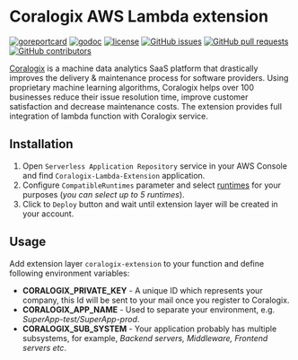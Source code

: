 # Coralogix AWS Lambda extension

[![goreportcard](https://goreportcard.com/badge/github.com/coralogix/aws-lambda-extension)](https://goreportcard.com/report/github.com/coralogix/aws-lambda-extension)
[![godoc](https://img.shields.io/badge/godoc-reference-brightgreen.svg?style=flat)](https://godoc.org/github.com/coralogix/aws-lambda-extension)
[![license](https://img.shields.io/github/license/coralogix/aws-lambda-extension.svg)](https://raw.githubusercontent.com/coralogix/aws-lambda-extension/master/LICENSE)
[![GitHub issues](https://img.shields.io/github/issues/coralogix/aws-lambda-extension.svg)](https://github.com/coralogix/aws-lambda-extension/issues)
[![GitHub pull requests](https://img.shields.io/github/issues-pr/coralogix/aws-lambda-extension.svg)](https://github.com/coralogix/aws-lambda-extension/pulls)
[![GitHub contributors](https://img.shields.io/github/contributors/coralogix/aws-lambda-extension.svg)](https://github.com/coralogix/aws-lambda-extension/graphs/contributors)

[Coralogix](https://coralogix.com/) is a machine data analytics SaaS platform that drastically improves the delivery & maintenance process for software providers. Using proprietary machine learning algorithms, Coralogix helps over 100 businesses reduce their issue resolution time, improve customer satisfaction and decrease maintenance costs.
The extension provides full integration of lambda function with Coralogix service.

## Installation

1. Open `Serverless Application Repository` service in your AWS Console and find `Coralogix-Lambda-Extension` application.
2. Configure `CompatibleRuntimes` parameter and select [runtimes](https://docs.aws.amazon.com/lambda/latest/dg/lambda-runtimes.html) for your purposes (*you can select up to 5 runtimes*).
3. Click to `Deploy` button and wait until extension layer will be created in your account.

## Usage

Add extension layer `coralogix-extension` to your function and define following environment variables:

* **CORALOGIX_PRIVATE_KEY** - A unique ID which represents your company, this Id will be sent to your mail once you register to Coralogix.
* **CORALOGIX_APP_NAME** - Used to separate your environment, e.g. *SuperApp-test/SuperApp-prod*.
* **CORALOGIX_SUB_SYSTEM** - Your application probably has multiple subsystems, for example, *Backend servers, Middleware, Frontend servers etc*.